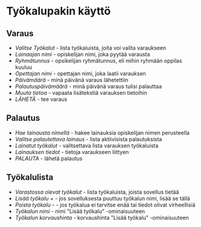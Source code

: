 # Työkalupakin käyttö

## Varaus
- *Valitse Työkalut* - lista työkaluista, joita voi valita varaukseen
- *Lainaajan nimi* - opiskelijan nimi, joka pyytää varausta
- *Ryhmätunnus* - opsikelijan ryhmätunnus, eli mihin ryhmään oppilas kuuluu
- *Opettajan nimi* - opettajan nimi, joka laatii varauksen
- *Päivämäärä* - minä päivänä varaus lähetettiin
- *Palautuspäivämäärä* - minä päivänä varaus tulisi palauttaa
- *Muuta tietoa* - vapaata lisätekstiä varauksen tietoihin
- *LÄHETÄ* - tee varaus

## Palautus
- *Hae lainausta nimellä* - hakee lainauksia opiskelijan nimen perusteella
- *Valitse palautettava lainaus* - lista aktiivisista palautuksista
- *Lainatut työkalut* - valitsettava lista varauksen työkaluista
- *Lainauksen tiedot* - tietoja varaukseen liittyen
- *PALAUTA* - lähetä palautus

## Työkalulista
- *Varastossa olevat työkalut* - lista työkaluista, joista sovellus tietää
- *Lisää työkalu +* - jos sovelluksesta puuttuu työkalun nimi, lisää se tällä
- *Poista työkalu -* - jos työkalua ei tarvitse enää tai tiedot olivat virheellisiä
- *Työkalun nimi* - nimi "Lisää työkalu" -ominaisuuteen
- *Työkalun korvaushinta* - korvaushinta "Lisää työkalu" -ominaisuuteen
